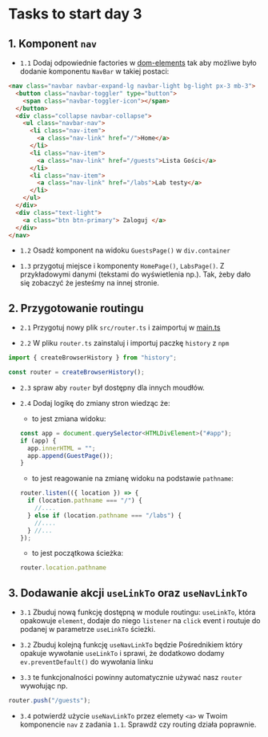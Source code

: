 # Tasks to start day 3

## 1. Komponent `nav`

- `1.1` Dodaj odpowiednie factories w [dom-elements](./party-guests/src/common/dom-elements.js) tak aby możliwe było dodanie komponentu `NavBar` w takiej postaci:

```html
<nav class="navbar navbar-expand-lg navbar-light bg-light px-3 mb-3">
  <button class="navbar-toggler" type="button">
    <span class="navbar-toggler-icon"></span>
  </button>
  <div class="collapse navbar-collapse">
    <ul class="navbar-nav">
      <li class="nav-item">
        <a class="nav-link" href="/">Home</a>
      </li>
      <li class="nav-item">
        <a class="nav-link" href="/guests">Lista Gości</a>
      </li>
      <li class="nav-item">
        <a class="nav-link" href="/labs">Lab testy</a>
      </li>
    </ul>
  </div>
  <div class="text-light">
    <a class="btn btn-primary"> Zaloguj </a>
  </div>
</nav>
```

- `1.2` Osadź komponent na widoku `GuestsPage()` w `div.container`

- `1.3` przygotuj miejsce i komponenty `HomePage()`, `LabsPage()`. Z przykładowymi danymi (tekstami do wyświetlenia np.). Tak, żeby dało się zobaczyć że jesteśmy na innej stronie.

## 2. Przygotowanie routingu

- `2.1` Przygotuj nowy plik `src/router.ts` i zaimportuj w [main.ts](./party-guests/src/main.ts)

- `2.2` W pliku `router.ts` zainstaluj i importuj paczkę `history` z `npm`

```typescript
import { createBrowserHistory } from "history";

const router = createBrowserHistory();
```

- `2.3` spraw aby `router` był dostępny dla innych moudłów.

- `2.4` Dodaj logikę do zmiany stron wiedząc że:

  - to jest zmiana widoku:

  ```typescript
  const app = document.querySelector<HTMLDivElement>("#app");
  if (app) {
    app.innerHTML = "";
    app.append(GuestPage());
  }
  ```

  - to jest reagowanie na zmianę widoku na podstawie `pathname`:

  ```typescript
  router.listen(({ location }) => {
    if (location.pathname === "/") {
      //....
    } else if (location.pathname === "/labs") {
      //....
    } //...
  });
  ```

  - to jest początkowa ścieżka:

  ```typescript
  router.location.pathname
  ```

## 3. Dodawanie akcji `useLinkTo` oraz `useNavLinkTo`

- `3.1` Zbuduj nową funkcję dostępną w module routingu: `useLinkTo`, która opakowuje `element`, dodaje do niego `listener` na `click` event i routuje do podanej w parametrze `useLinkTo` ścieżki.

- `3.2` Zbuduj kolejną funkcję `useNavLinkTo` będzie Pośrednikiem który opakuje wywołanie `useLinkTo` i sprawi, że dodatkowo dodamy `ev.preventDefault()` do wywołania linku

- `3.3` te funkcjonalności powinny automatycznie używać nasz `router` wywołując np.

```typescript
router.push("/guests");
```

- `3.4` potwierdź użycie `useNavLinkTo` przez elemety `<a>` w Twoim komponencie `nav` z zadania `1.1`. Sprawdź czy routing działa poprawnie.



